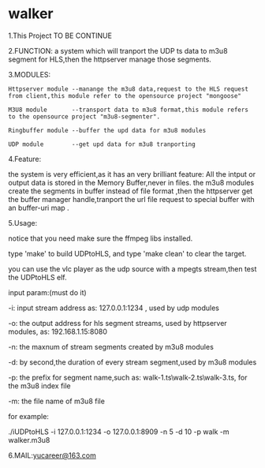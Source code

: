 
walker
======

1.This Project TO BE CONTINUE


2.FUNCTION: a system which will tranport the UDP ts data to m3u8 segment for HLS,then the httpserver manage those segments.


3.MODULES: 

    Httpserver module --manange the m3u8 data,request to the HLS request from client,this module refer to the opensource project "mongoose"

    M3U8 module       --transport data to m3u8 format,this module refers to the opensource project "m3u8-segmenter".

    Ringbuffer module --buffer the upd data for m3u8 modules

    UDP module        --get upd data for m3u8 tranporting


4.Feature:

  the system is very efficient,as it has an very brilliant feature: All the intput or output data  is stored in the Memory Buffer,never in files. the m3u8 modules create the segments in buffer instead of file format ,then the httpserver get the buffer manager handle,tranport the url file request to special buffer with an buffer-uri map .


5.Usage:


notice that you need make sure the ffmpeg libs  installed.

type 'make' to build UDPtoHLS, and type 'make clean' to clear the target.


you can use the vlc player as the udp source with a mpegts stream,then test the UDPtoHLS elf.


input param:(must do it)


-i:  input stream address  as: 127.0.0.1:1234 , used by udp modules

-o:  the output  address  for   hls segment streams,  used by  httpserver  modules, as: 192.168.1.15:8080

-n:  the maxnum of stream  segments  created by  m3u8 modules 

-d:  by second,the duration of every stream segment,used by m3u8 modules 

-p:  the prefix for segment name,such as: walk-1.ts\walk-2.ts\walk-3.ts, for the m3u8 index file 

-m:  the file name of m3u8 file 


for example:

./iUDPtoHLS -i 127.0.0.1:1234  -o  127.0.0.1:8909  -n 5 -d 10 -p walk -m walker.m3u8  

6.MAIL:yucareer@163.com
